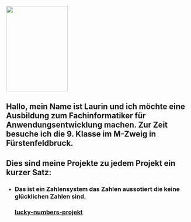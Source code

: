 


<img src="passfoto.jpg" width="169" height="233">


## Hallo, mein Name ist Laurin und ich möchte eine Ausbildung zum Fachinformatiker für Anwendungsentwicklung machen. Zur Zeit besuche ich die 9. Klasse im M-Zweig in Fürstenfeldbruck.

## Dies sind meine Projekte zu jedem Projekt ein kurzer Satz:

- ### Das ist ein Zahlensystem das Zahlen aussotiert die keine glücklichen Zahlen sind.
   ### [lucky-numbers-projekt](https://github.com/Laurinmueller190507/lucky-numbers-golang)


